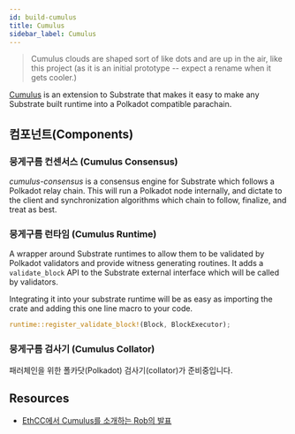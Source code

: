 ```yaml
---
id: build-cumulus
title: Cumulus
sidebar_label: Cumulus
---
```


> Cumulus clouds are shaped sort of like dots and are up in the air, like this project (as it is an initial prototype -- expect a rename when it gets cooler.)

[Cumulus](https://github.com/paritytech/cumulus) is an extension to Substrate that makes it easy to make any Substrate built runtime into a Polkadot compatible parachain.

## 컴포넌트(Components)

### 뭉게구름 컨센서스 (Cumulus Consensus)

_cumulus-consensus_ is a consensus engine for Substrate which follows a Polkadot relay chain. This will run a Polkadot node internally, and dictate to the client and synchronization algorithms which chain to follow, finalize, and treat as best.

### 뭉게구름 런타임 (Cumulus Runtime)

A wrapper around Substrate runtimes to allow them to be validated by Polkadot validators and provide witness generating routines. It adds a `validate_block` API to the Substrate external interface which will be called by validators.

Integrating it into your substrate runtime will be as easy as importing the crate and adding this one line macro to your code.

```rust
runtime::register_validate_block!(Block, BlockExecutor);
```

### 뭉게구름 검사기 (Cumulus Collator)

패러체인을 위한 폴카닷(Polkadot) 검사기(collator)가 준비중입니다.

## Resources

- [EthCC에서 Cumulus를 소개하는 Rob의 발표](https://www.youtube.com/watch?v=thgtXq5YMOo)
